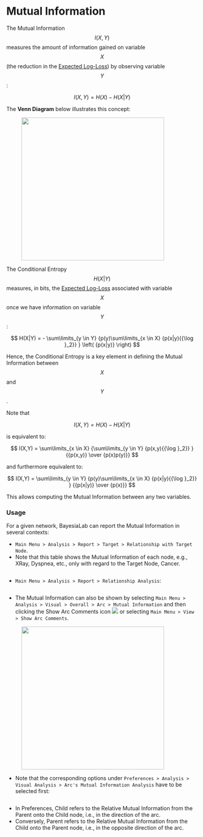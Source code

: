 # Mutual Information

The Mutual Information $$I(X, Y)$$ measures the amount of information gained on variable $$X$$ (the reduction in the [Expected Log-Loss](https://bayesia.clickhelp.co/articles/bayesialab/key-concepts-log-loss-expected-log-loss)) by observing variable $$Y$$:

$$I(X,Y) = H(X) - H(X|Y)$$

The **Venn Diagram** below illustrates this concept:

<figure><img src="https://res.cloudinary.com/dvr3obmlj/image/upload/v1690816003/MutualInformationVennDiagram_mgzpes.svg" alt="" width="375"><figcaption></figcaption></figure>

The Conditional Entropy $$H(X|Y)$$ measures, in bits, the [Expected Log-Loss](../log-loss/expected-log-loss.md) associated with variable $$X$$ once we have information on variable $$Y$$:

$$
H(X|Y) = - \sum\limits_{y \in Y} {p(y)\sum\limits_{x \in X} {p(x|y){{\log }_2}} } \left( {p(x|y)} \right)
$$

Hence, the Conditional Entropy is a key element in defining the Mutual Information between $$X$$ and $$Y$$.

Note that

$$
I(X,Y) = H(X) - H(X|Y)
$$

is equivalent to:

$$
I(X,Y) = \sum\limits_{x \in X} {\sum\limits_{y \in Y} {p(x,y){{\log }_2}} } {{p(x,y)} \over {p(x)p(y)}}
$$

and furthermore equivalent to:

$$
I(X,Y) = \sum\limits_{y \in Y} {p(y)\sum\limits_{x \in X} {p(x|y){{\log }_2}} } {{p(x|y)} \over {p(x)}}
$$

This allows computing the Mutual Information between any two variables.

### Usage <a href="#h2_519852009" id="h2_519852009"></a>

For a given network, BayesiaLab can report the Mutual Information in several contexts:

* `Main Menu > Analysis > Report > Target > Relationship with Target Node`.
* Note that this table shows the Mutual Information of each node, e.g., XRay, Dyspnea, etc., only with regard to the Target Node, Cancer.

<figure><img src="https://bayesia.clickhelp.co/resources/Storage/bayesialab/Information-Theory/Mutual-Information/TargetAnalysisReportMutualInformation.png" alt=""><figcaption></figcaption></figure>

* `Main Menu > Analysis > Report > Relationship Analysis`:

<figure><img src="https://bayesia.clickhelp.co/resources/Storage/bayesialab/Information-Theory/Mutual-Information/RelationshipAnalysisReportMI.png" alt=""><figcaption></figcaption></figure>

* The Mutual Information can also be shown by selecting `Main Menu > Analysis > Visual > Overall > Arc > Mutual Information` and then clicking the Show Arc Comments icon ![](https://res.cloudinary.com/dvr3obmlj/image/upload/v1686184178/BayesiaLab\_Icons/arc-comment\_rkga6a.svg) or selecting `Main Menu > View > Show Arc Comments`.

<figure><img src="https://res.cloudinary.com/dvr3obmlj/image/upload/v1690813694/VisitAsiaArcMI_isd10n.svg" alt="" width="375"><figcaption></figcaption></figure>

* Note that the corresponding options under `Preferences > Analysis > Visual Analysis > Arc's Mutual Information Analysis` have to be selected first:

<figure><img src="https://res.cloudinary.com/dvr3obmlj/image/upload/v1690813804/PreferencesMutualInformation_sqrlhf.svg" alt=""><figcaption></figcaption></figure>

* In Preferences, Child refers to the Relative Mutual Information from the Parent onto the Child node, i.e., in the direction of the arc.
* Conversely, Parent refers to the Relative Mutual Information from the Child onto the Parent node, i.e., in the opposite direction of the arc.
